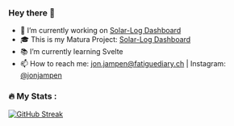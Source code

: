 ### Hey there 👋


<!--
**jonjampen/jonjampen** is a ✨ _special_ ✨ repository because its `README.md` (this file) appears on your GitHub profile.

Here are some ideas to get you started:
-->
- 🔭 I’m currently working on [Solar-Log Dashboard](https://github.com/jonjampen/solarlog-dashboard)
- 🎓 This is my Matura Project: [Solar-Log Dashboard](https://github.com/jonjampen/solarlog-dashboard)
- 📚 I’m currently learning Svelte
- 📫 How to reach me: [jon.jampen@fatiguediary.ch]() | Instagram: [@jonjampen]()

### :fire: My Stats :
[![GitHub Streak](http://github-readme-streak-stats.herokuapp.com?user=jonjampen&theme=dark&background=000000)](https://git.io/streak-stats)
